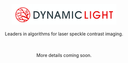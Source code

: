 <p align="center">
  <img src="DynamicLightLogo_V2.png">
  <br><br>
  Leaders in algorithms for laser speckle contrast imaging. 
  <br><br>
  <br><br>
  More details coming soon.
</p>

